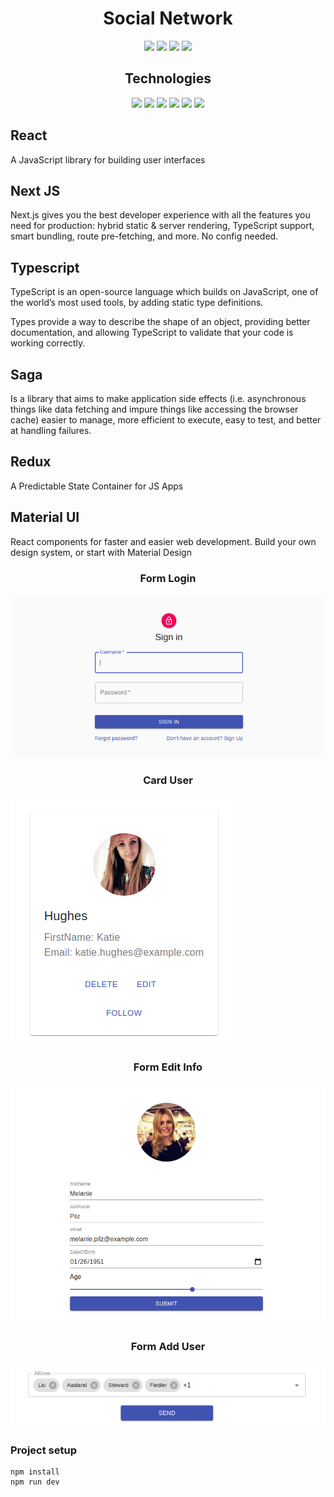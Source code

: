 
<h1 align="center">Social Network</h1>

<p align="center">

<img src="https://img.shields.io/github/issues/vova3500/nextjs" >
<img src="https://img.shields.io/github/forks/vova3500/nextjs">
<img src="https://img.shields.io/github/stars/vova3500/nextjs">
<img src="https://img.shields.io/github/license/vova3500/nextjs">

</p>

<h2 align="center">Technologies</h2>

<p align="center">

<img src="https://img.shields.io/badge/-React%20JS-blue">
<img src="https://img.shields.io/badge/-Next%20JS-yellow">
<img src="https://img.shields.io/badge/-Typescript-red">
<img src="https://img.shields.io/badge/-Saga-grean">
<img src="https://img.shields.io/badge/-Redux-blueviolet">
<img src="https://img.shields.io/badge/-Material UI-important">

</p>

<h2>React</h2>
<p>A JavaScript library for building user interfaces</p>

<h2>Next JS</h2>
<p>Next.js gives you the best developer experience with all the features you need for production: hybrid static & server rendering, TypeScript support, smart bundling, route pre-fetching, and more. No config needed.</p>

<h2>Typescript</h2>
<p>TypeScript is an open-source language which builds on JavaScript, one of the world’s most used tools, by adding static type definitions.

Types provide a way to describe the shape of an object, providing better documentation, and allowing TypeScript to validate that your code is working correctly.</p>

<h2>Saga</h2>
<p>Is a library that aims to make application side effects (i.e. asynchronous things like data fetching and impure things like accessing the browser cache) easier to manage, more efficient to execute, easy to test, and better at handling failures.</p>

<h2>Redux</h2>
<p>A Predictable State Container for JS Apps</p>

<h2>Material UI</h2>
<p>React components for faster and easier web development. Build your own design system, or start with Material Design</p>

<h3 align="center">Form Login</h3>

![Form login](readme/formLogin.png "Title")

<h3 align="center">Card User</h3>

![Card User](readme/cadrUser.png "Title")

<h3 align="center">Form Edit Info</h3>

![Card User](readme/formEditInfo.png "Title")

<h3 align="center">Form Add User</h3>

![Card User](readme/addFollow.png "Title")


<h3>Project setup</h2>

```
npm install
npm run dev
```


